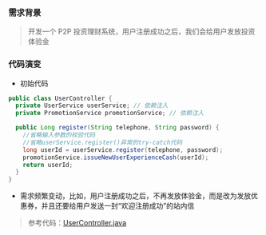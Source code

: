 ### 需求背景
> 开发一个 P2P 投资理财系统，用户注册成功之后，我们会给用户发放投资体验金

### 代码演变
- 初始代码
```java
public class UserController {
  private UserService userService; // 依赖注入
  private PromotionService promotionService; // 依赖注入

  public Long register(String telephone, String password) {
    //省略输入参数的校验代码
    //省略userService.register()异常的try-catch代码
    long userId = userService.register(telephone, password);
    promotionService.issueNewUserExperienceCash(userId);
    return userId;
  }
}
```
- 需求频繁变动，比如，用户注册成功之后，不再发放体验金，而是改为发放优惠券，并且还要给用户发送一封“欢迎注册成功”的站内信
> 参考代码：[UserController.java](UserController.java) 